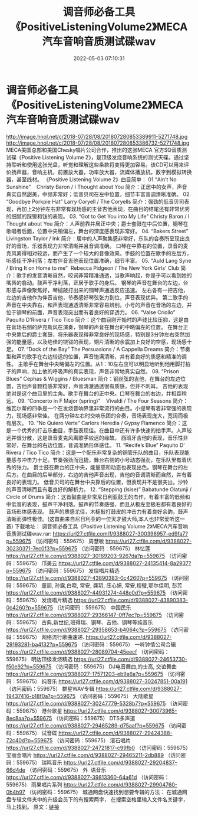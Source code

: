 ﻿---
title: 调音师必备工具《PositiveListeningVolume2》MECA汽车音响音质测试碟wav
date: 2022-05-03 07:10:31
categories: WAV车载音乐、镜像
tags: 华语中文
---
# 调音师必备工具《PositiveListeningVolume2》MECA汽车音响音质测试碟wav

http://image.hnol.net/c/2018-07/28/08/201807280853389911-5271748.jpg
http://image.hnol.net/c/2018-07/28/08/201807280853386732-5271748.jpg
MECA美国总部和美国Chesky唱片公司合作，推出的这张MECA
官方SQ音质测试碟《Positive Listening Volume
2》，是顶级发烧音响系统的测试天碟。通过坚持聆听和使用这张光盘，听觉和理解这些条款将变得更加容易。该CD可以用来评价扬声器，音响主机，前置放大器，功率放大器，流媒体播放机，数字到模拟转换器，甚至线材。
《Positive
Listening Volume 2》曲目简单：
01.“Ain’t No
Sunshine”    Christy Baron / I
Thought about You
简介：正居中的女声，声音真实自然甜美，中频非常好；低音贝司在左中位置，细节丰富音调清晰准确。
02.
“Goodbye Porkpie Hat”
Larry Coryell / The
Coryells
简介：强劲的低音贝司表现，再加上2分钟左右非常有现场感的主音吉他表现，在曲目的结尾还有非常优秀的细腻的踩镲和钹的表现。
03.
“Got to Get You into My Life”
Christy Baron / I Thought about
You
简介：人声前靠并居正中央；爵士套鼓在中后位置，钢琴在歌唱者后面，位置中央稍偏左，舞台的深度感表现非常好。
04.
“Bakers Street”
Livingston Taylor /
Ink
简介：居中的人声聚集感非常好，乐队的合奏所呈现出良好的音场，乐器表现力非常清晰并且音调准确。
口琴在中靠右的位置，录音的麦克风离得相对较远，而产生了一个较大的音像效果。手鼓的位置在歌手的左后方，听感佳干净利落；左右伴音吉他表现位置准确，细节丰富。
05.
“Auld Lang Syne / Bring It on Home to
me”  Rebecca Pidgeon / The New
York Girls\' Club
简介：歌手的发音清晰自然，咬词非常精准通透，当歌声响起，你是乎可以看到她的嘴唇的翕动。鼓声干净利落，正居于歌手的身后。
钢琴的声音在舞台的左边，台形感与声像聚焦好，琴槌敲打出来的钢琴声通透反应迅速。
左右各有一把吉他，左边的吉他作为伴音吉他，节奏感好琴弦张力到位，声音表现优异。
第二歌手的声音在中央靠右，和声表现通透清晰非常容易辨别。小号的声音在音场的左边，并位于钢琴的前面，声音表现突出而有着良好的穿透力。
06.
“Valse Criollo”
Paquito D’Rivera / Tico
Tico
简介：这个曲目刚开始时的声线比较压抑，这是由在音场右侧的萨克斯风在演奏，钢琴的声音在舞台的中略偏左的位置。
在舞台正中央靠后的爵士套鼓，将乐器表现得非常良好的现场感，特别是3分钟左右突然加强的能量感，以及绝佳的铙钹的表现，铜片清晰的余震加上良好的空感，现场感十足。
07.
“Dock of the Bay”
The Persuasions / A Cappella
Dreams
简介：节奏型和声的歌手在右边较远的位置，声音饱满清晰，并有着良好的质感和精准的调性。
主歌手在舞台中央略偏左的位置。从1：10左右应可以明显地听到他用脚打拍子的声响，加上他的呼吸声的真实表现，声音非常地真实自然。
08.
“Prison Blues”
Cephas & Wiggins /
Bluesman
简介：钢丝弦的吉他，在舞台的左边位置，吉他声音颗粒感非常好，声音清澈通透很有质感，但并不刺耳。
吉他的表现绝对是这个曲目里的主角。歌手在舞台的正中央。口琴在舞台的右边，并相距稍远。
09.
“Concerto in
F Major (spring)”    Vivaldi /
The Four Seasons
简介：维瓦尔蒂的四季是一个在发烧音响界里非常流行的曲目。小提琴有着非常强的表现力，现场感非常佳。
在两分钟左右时交响乐团的合奏，音场表现庞大，宽阔而极有层次。
10.
“No Quiero Verte”
Carlors Heredia / Gypsy
Flamenco
简介：这是一个优秀的打击乐曲目，手鼓表现佳。在曲目中还有许多快速的拍手声。人声较远并很分散，这是录音麦克风离歌手较远的缘故。
西班牙吉他的表现，音乐性非常好，在舞台的右边位置，音调准确形体感佳。
11.
“Recife’s Blue”
Paquito D’ Rivera / Tico
Tico
简介：这是一个配乐非常复杂的铜管乐队的曲目，乐队表现能量感与冲击力十足。节奏强劲而迅捷，舞台右侧的小号动态强劲，在乐队里有着优秀的张力。
爵士鼓在舞台的正中央，能量感和动态也表现出色。钢琴在舞台的左后方。在曲目的后半部分，右边的吉他声音出现，吉他的音调清晰而自然，并有着良好的表现力。
低音贝司的在舞台中央靠后的位置，但表现并不是很突出。沙铃的声音清晰而且有着良好的解析力。
12.
“Stepping (lsise)”
Babatunde Olatunji / Circle of
Drums
简介：这首鼓曲是非常尼日利亚鼓王的杰作，有着丰富的低频和中低音的表现，鼓声干净利落。鼓声的节奏感强，而且从极左至极右都有着良好的音场形体感表现。
鼓声的质感尤佳，木槌敲打鼓皮的冲击力有着良好余韵，鼓声清晰而弹性极佳。(这首曲来自尼日利亚的一位天才鼓大师,本人也非常爱听这一首)
下载地址：
调音师必备工具《Positive Listening Volume
2》MECA汽车音响音质测试碟wav.rar: https://url27.ctfile.com/f/9388027-300396957-ed9fa7?p=559675
（访问密码：559675）
周慧敏
https://url27.ctfile.com/d/9388027-30230371-7ec0f3?p=559675
（访问密码：559675）
林忆莲
https://url27.ctfile.com/d/9388027-30169203-9267da?p=559675
（访问密码：559675）
邝美云
https://url27.ctfile.com/d/9388027-24135414-8a2937?p=559675
（访问密码：559675）
发烧唱片精选
https://url27.ctfile.com/d/9388027-43890383-0c4260?p=559675
（访问密码：559675）
童丽, 孙露,白晓, 常安, 龚玥, 庄心妍, 常安,程璧,鄂尔佳明, 彭芳
https://url27.ctfile.com/d/9388027-44931274-448c0d?p=559675
（访问密码：559675）
发烧唱片精选
https://url27.ctfile.com/d/9388027-43890383-0c4260?p=559675
（访问密码：559675）
中国民乐
https://url27.ctfile.com/d/9388027-29366147-0ff7ec?p=559675
（访问密码：559675）
古典,新世纪,班得瑞、钢琴、吉他、钢琴等纯音乐
https://url27.ctfile.com/d/9388027-29358653-b4064c?p=559675
（访问密码：559675）
网络流行歌曲速递.
https://url27.ctfile.com/d/9388027-29193281-ba4132?p=559675
（访问密码：559675）
一听钟情公司合辑
https://url27.ctfile.com/d/9388027-28089704-45eecf
（访问密码：559675）
明达顶级发烧精选
https://url27.ctfile.com/d/9388027-24653730-f50e92?p=559675
（访问密码：559675）
DJ电音舞曲,的士高, 交谊舞曲
https://url27.ctfile.com/d/9388027-17571203-eb9a6a?p=559675
（访问密码：559675）
纯音乐
https://url27.ctfile.com/d/9388027-30247851-00a191
（访问密码：559675）
群星WAV专辑
https://url27.ctfile.com/d/9388027-19437416-b18f0a?p=559675
（访问密码：559675）
大陆歌星
https://url27.ctfile.com/d/9388027-30247779-5328b7?p=559675
（访问密码：559675）
港台歌星
https://url27.ctfile.com/d/9388027-30073965-8ec8aa?p=559675
（访问密码：559675）
DTS多声道
https://url27.ctfile.com/d/9388027-29465289-d75aaf?p=559675
（访问密码：559675）
试音碟
https://url27.ctfile.com/d/9388027-29424388-72c40d?p=559675
（访问密码：559675）
滚石唱片
https://url27.ctfile.com/d/9388027-24721817-c99fb0
（访问密码：559675）
宝丽金唱片
https://url27.ctfile.com/d/9388027-29465211-2db889
（访问密码：559675）
瑞鸣音乐
https://url27.ctfile.com/d/9388027-29204837-66d4de
（访问密码：559675）
外  语音乐
https://url27.ctfile.com/d/9388027-39813360-64a61d
（访问密码：559675）
雨果唱片系列
https://url27.ctfile.com/d/9388027-29904760-0b4b97
（访问密码：559675）
城通网盘快速找到想要专辑的方法：
在城通网盘专辑文件夹中的升级会员下的有搜索两字，
在搜索空格里输入文件名关键字，马上找到。
原文：[链接](https://blog.sina.com.cn/s/blog_1647c7e7601030x0r.html)